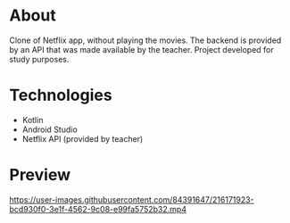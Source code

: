 # About
Clone of Netflix app, without playing the movies. The backend is provided by an API that was made available by the teacher. Project developed for study purposes.

# Technologies
- Kotlin
- Android Studio
- Netflix API (provided by teacher)

# Preview
https://user-images.githubusercontent.com/84391647/216171923-bcd930f0-3e1f-4562-9c08-e99fa5752b32.mp4
